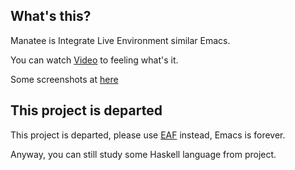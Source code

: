 ## What's this?
Manatee is Integrate Live Environment similar Emacs.

You can watch [Video](https://www.youtube.com/watch?v=weS6zys3U8k) to feeling what's it.

Some screenshots at [here](https://www.flickr.com/photos/48809572@N02/)

## This project is departed
This project is departed, please use [EAF](https://github.com/manateelazycat/emacs-application-framework) instead, Emacs is forever.

Anyway, you can still study some Haskell language from project.
